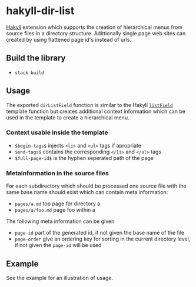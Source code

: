# hakyll-dir-list
[Hakyll](https://jaspervdj.be/hakyll/)
extension which supports the creation of hierarchical menus from source files in a directory structure.
Adittionally single page web sites can created by using flattened page id's instead of urls.

## Build the library
* `stack build`

## Usage

The exported `dirListField` function is similar to the Hakyll [`listField`](https://jaspervdj.be/hakyll/reference/Hakyll-Web-Template-Context.html#v:listField)
template function but creates additional context information which can be used in the template to create a hierarchical menu.
### Context usable inside the template 
* `$begin-tags$` injects `<li>` and `<ul>` tags if apropriate
* `$end-tags$` contains the corresponding `</li>` and `</ul>` tags
* `$full-page-id$` is the hyphen seperated path of the page
### Metainformation in the source files
For each subdirectory which should be processed one source file with the same base name should
exist which can contain meta information:
* `pages/a.md`       top page for directory a
* `pages/a/foo.md`   page foo within a


The following meta information can be given
* `page-id`          part of the generated id, if not given the base name of the file
* `page-order`       give an ordering key for sorting in the current directory level, if not given the `page-id` will be used

## Example
See the example for an illustration of usage.


       

